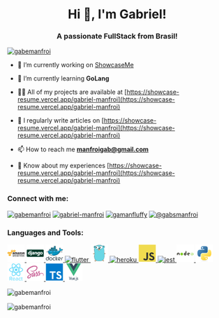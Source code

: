 <h1 align="center">Hi 👋, I'm Gabriel!</h1>
<h3 align="center">A passionate FullStack from Brasil!</h3>

<p align="left"> <a href="https://twitter.com/gabemanfroi" target="blank"><img src="https://img.shields.io/twitter/follow/gabemanfroi?logo=twitter&style=for-the-badge" alt="gabemanfroi" /></a> </p>

- 🔭 I’m currently working on [ShowcaseMe](https://showcase-resume.vercel.app/gabriel-manfroi)

- 🌱 I’m currently learning **GoLang**

- 👨‍💻 All of my projects are available at [https://showcase-resume.vercel.app/gabriel-manfroi](https://showcase-resume.vercel.app/gabriel-manfroi)

- 📝 I regularly write articles on [https://showcase-resume.vercel.app/gabriel-manfroi](https://showcase-resume.vercel.app/gabriel-manfroi)

- 📫 How to reach me **manfroigab@gmail.com**

- 📄 Know about my experiences [https://showcase-resume.vercel.app/gabriel-manfroi](https://showcase-resume.vercel.app/gabriel-manfroi)

<h3 align="left">Connect with me:</h3>
<p align="left">
<a href="https://twitter.com/gabemanfroi" target="blank"><img align="center" src="https://raw.githubusercontent.com/rahuldkjain/github-profile-readme-generator/master/src/images/icons/Social/twitter.svg" alt="gabemanfroi" height="30" width="40" /></a>
<a href="https://linkedin.com/in/gabriel-manfroi" target="blank"><img align="center" src="https://raw.githubusercontent.com/rahuldkjain/github-profile-readme-generator/master/src/images/icons/Social/linked-in-alt.svg" alt="gabriel-manfroi" height="30" width="40" /></a>
<a href="https://instagram.com/gamanfluffy" target="blank"><img align="center" src="https://raw.githubusercontent.com/rahuldkjain/github-profile-readme-generator/master/src/images/icons/Social/instagram.svg" alt="gamanfluffy" height="30" width="40" /></a>
<a href="https://www.hackerrank.com/@gabsmanfroi" target="blank"><img align="center" src="https://raw.githubusercontent.com/rahuldkjain/github-profile-readme-generator/master/src/images/icons/Social/hackerrank.svg" alt="@gabsmanfroi" height="30" width="40" /></a>
</p>

<h3 align="left">Languages and Tools:</h3>
<p align="left"> <a href="https://aws.amazon.com" target="_blank" rel="noreferrer"> <img src="https://raw.githubusercontent.com/devicons/devicon/master/icons/amazonwebservices/amazonwebservices-original-wordmark.svg" alt="aws" width="40" height="40"/> </a> <a href="https://www.djangoproject.com/" target="_blank" rel="noreferrer"> <img src="https://raw.githubusercontent.com/devicons/devicon/master/icons/django/django-original.svg" alt="django" width="40" height="40"/> </a> <a href="https://www.docker.com/" target="_blank" rel="noreferrer"> <img src="https://raw.githubusercontent.com/devicons/devicon/master/icons/docker/docker-original-wordmark.svg" alt="docker" width="40" height="40"/> </a> <a href="https://flutter.dev" target="_blank" rel="noreferrer"> <img src="https://www.vectorlogo.zone/logos/flutterio/flutterio-icon.svg" alt="flutter" width="40" height="40"/> </a> <a href="https://golang.org" target="_blank" rel="noreferrer"> <img src="https://raw.githubusercontent.com/devicons/devicon/master/icons/go/go-original.svg" alt="go" width="40" height="40"/> </a> <a href="https://heroku.com" target="_blank" rel="noreferrer"> <img src="https://www.vectorlogo.zone/logos/heroku/heroku-icon.svg" alt="heroku" width="40" height="40"/> </a> <a href="https://developer.mozilla.org/en-US/docs/Web/JavaScript" target="_blank" rel="noreferrer"> <img src="https://raw.githubusercontent.com/devicons/devicon/master/icons/javascript/javascript-original.svg" alt="javascript" width="40" height="40"/> </a> <a href="https://jestjs.io" target="_blank" rel="noreferrer"> <img src="https://www.vectorlogo.zone/logos/jestjsio/jestjsio-icon.svg" alt="jest" width="40" height="40"/> </a> <a href="https://nodejs.org" target="_blank" rel="noreferrer"> <img src="https://raw.githubusercontent.com/devicons/devicon/master/icons/nodejs/nodejs-original-wordmark.svg" alt="nodejs" width="40" height="40"/> </a> <a href="https://www.python.org" target="_blank" rel="noreferrer"> <img src="https://raw.githubusercontent.com/devicons/devicon/master/icons/python/python-original.svg" alt="python" width="40" height="40"/> </a> <a href="https://reactjs.org/" target="_blank" rel="noreferrer"> <img src="https://raw.githubusercontent.com/devicons/devicon/master/icons/react/react-original-wordmark.svg" alt="react" width="40" height="40"/> </a> <a href="https://sass-lang.com" target="_blank" rel="noreferrer"> <img src="https://raw.githubusercontent.com/devicons/devicon/master/icons/sass/sass-original.svg" alt="sass" width="40" height="40"/> </a> <a href="https://www.typescriptlang.org/" target="_blank" rel="noreferrer"> <img src="https://raw.githubusercontent.com/devicons/devicon/master/icons/typescript/typescript-original.svg" alt="typescript" width="40" height="40"/> </a> <a href="https://vuejs.org/" target="_blank" rel="noreferrer"> <img src="https://raw.githubusercontent.com/devicons/devicon/master/icons/vuejs/vuejs-original-wordmark.svg" alt="vuejs" width="40" height="40"/> </a> </p>

<p><img align="center" src="https://github-readme-stats.vercel.app/api/top-langs?username=gabemanfroi&show_icons=true&locale=en&layout=compact" alt="gabemanfroi" /></p>

<p><img align="center" src="https://github-readme-streak-stats.herokuapp.com/?user=gabemanfroi&" alt="gabemanfroi" /></p>
